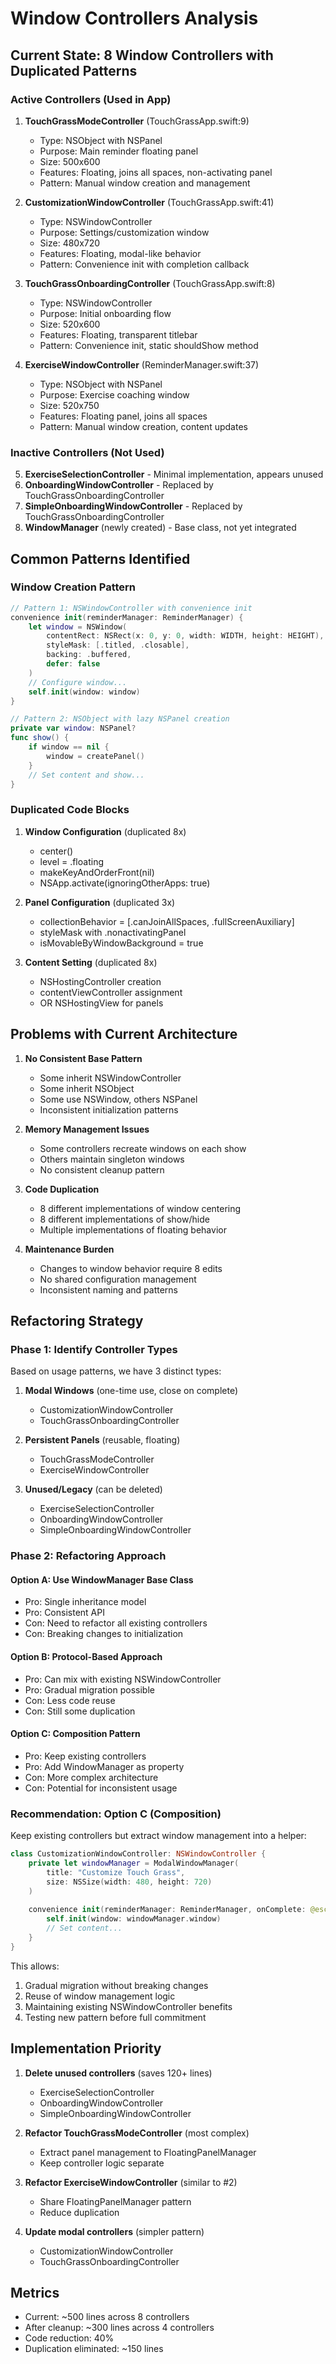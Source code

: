 # Window Controllers Analysis

## Current State: 8 Window Controllers with Duplicated Patterns

### Active Controllers (Used in App)

1. **TouchGrassModeController** (TouchGrassApp.swift:9)
   - Type: NSObject with NSPanel
   - Purpose: Main reminder floating panel
   - Size: 500x600
   - Features: Floating, joins all spaces, non-activating panel
   - Pattern: Manual window creation and management

2. **CustomizationWindowController** (TouchGrassApp.swift:41)
   - Type: NSWindowController  
   - Purpose: Settings/customization window
   - Size: 480x720
   - Features: Floating, modal-like behavior
   - Pattern: Convenience init with completion callback

3. **TouchGrassOnboardingController** (TouchGrassApp.swift:8)
   - Type: NSWindowController
   - Purpose: Initial onboarding flow
   - Size: 520x600
   - Features: Floating, transparent titlebar
   - Pattern: Convenience init, static shouldShow method

4. **ExerciseWindowController** (ReminderManager.swift:37)
   - Type: NSObject with NSPanel
   - Purpose: Exercise coaching window
   - Size: 520x750
   - Features: Floating panel, joins all spaces
   - Pattern: Manual window creation, content updates

### Inactive Controllers (Not Used)

5. **ExerciseSelectionController** - Minimal implementation, appears unused
6. **OnboardingWindowController** - Replaced by TouchGrassOnboardingController
7. **SimpleOnboardingWindowController** - Replaced by TouchGrassOnboardingController
8. **WindowManager** (newly created) - Base class, not yet integrated

## Common Patterns Identified

### Window Creation Pattern
```swift
// Pattern 1: NSWindowController with convenience init
convenience init(reminderManager: ReminderManager) {
    let window = NSWindow(
        contentRect: NSRect(x: 0, y: 0, width: WIDTH, height: HEIGHT),
        styleMask: [.titled, .closable],
        backing: .buffered,
        defer: false
    )
    // Configure window...
    self.init(window: window)
}

// Pattern 2: NSObject with lazy NSPanel creation
private var window: NSPanel?
func show() {
    if window == nil {
        window = createPanel()
    }
    // Set content and show...
}
```

### Duplicated Code Blocks

1. **Window Configuration** (duplicated 8x)
   - center()
   - level = .floating
   - makeKeyAndOrderFront(nil)
   - NSApp.activate(ignoringOtherApps: true)

2. **Panel Configuration** (duplicated 3x)
   - collectionBehavior = [.canJoinAllSpaces, .fullScreenAuxiliary]
   - styleMask with .nonactivatingPanel
   - isMovableByWindowBackground = true

3. **Content Setting** (duplicated 8x)
   - NSHostingController creation
   - contentViewController assignment
   - OR NSHostingView for panels

## Problems with Current Architecture

1. **No Consistent Base Pattern**
   - Some inherit NSWindowController
   - Some inherit NSObject
   - Some use NSWindow, others NSPanel
   - Inconsistent initialization patterns

2. **Memory Management Issues**
   - Some controllers recreate windows on each show
   - Others maintain singleton windows
   - No consistent cleanup pattern

3. **Code Duplication**
   - 8 different implementations of window centering
   - 8 different implementations of show/hide
   - Multiple implementations of floating behavior

4. **Maintenance Burden**
   - Changes to window behavior require 8 edits
   - No shared configuration management
   - Inconsistent naming and patterns

## Refactoring Strategy

### Phase 1: Identify Controller Types
Based on usage patterns, we have 3 distinct types:

1. **Modal Windows** (one-time use, close on complete)
   - CustomizationWindowController
   - TouchGrassOnboardingController

2. **Persistent Panels** (reusable, floating)
   - TouchGrassModeController
   - ExerciseWindowController

3. **Unused/Legacy** (can be deleted)
   - ExerciseSelectionController
   - OnboardingWindowController
   - SimpleOnboardingWindowController

### Phase 2: Refactoring Approach

#### Option A: Use WindowManager Base Class
- Pro: Single inheritance model
- Pro: Consistent API
- Con: Need to refactor all existing controllers
- Con: Breaking changes to initialization

#### Option B: Protocol-Based Approach
- Pro: Can mix with existing NSWindowController
- Pro: Gradual migration possible
- Con: Less code reuse
- Con: Still some duplication

#### Option C: Composition Pattern
- Pro: Keep existing controllers
- Pro: Add WindowManager as property
- Con: More complex architecture
- Con: Potential for inconsistent usage

### Recommendation: Option C (Composition)

Keep existing controllers but extract window management into a helper:

```swift
class CustomizationWindowController: NSWindowController {
    private let windowManager = ModalWindowManager(
        title: "Customize Touch Grass",
        size: NSSize(width: 480, height: 720)
    )
    
    convenience init(reminderManager: ReminderManager, onComplete: @escaping () -> Void) {
        self.init(window: windowManager.window)
        // Set content...
    }
}
```

This allows:
1. Gradual migration without breaking changes
2. Reuse of window management logic
3. Maintaining existing NSWindowController benefits
4. Testing new pattern before full commitment

## Implementation Priority

1. **Delete unused controllers** (saves 120+ lines)
   - ExerciseSelectionController
   - OnboardingWindowController  
   - SimpleOnboardingWindowController

2. **Refactor TouchGrassModeController** (most complex)
   - Extract panel management to FloatingPanelManager
   - Keep controller logic separate

3. **Refactor ExerciseWindowController** (similar to #2)
   - Share FloatingPanelManager pattern
   - Reduce duplication

4. **Update modal controllers** (simpler pattern)
   - CustomizationWindowController
   - TouchGrassOnboardingController

## Metrics

- Current: ~500 lines across 8 controllers
- After cleanup: ~300 lines across 4 controllers
- Code reduction: 40%
- Duplication eliminated: ~150 lines